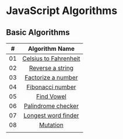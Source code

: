 # JavaScript Algorithms

## Basic Algorithms

|   #   |                           Algorithm Name                            |
| :---: | :-----------------------------------------------------------------: |
|  01   | [Celsius to Fahrenheit](/Basic_Algorithms/celsius_to_fahrenheit.js) |
|  02   |      [Reverse a string](/Basic_Algorithms/reverse-a-string.js)      |
|  03   |    [Factorize a number](/Basic_Algorithms/factorize_a_number.js)    |
|  04   |         [Fibonacci number](/Basic_Algorithms/fibonacci.js)          |
|  05   |           [Find Vowel](/Basic_Algorithms/find-vowels.js)            |
|  06   |    [Palindrome checker](/Basic_Algorithms/palindrome-checker.js)    |
|  07   |   [Longest word finder](/Basic_Algorithms/longest-word-finder.js)   |
|  08   |              [Mutation](/Basic_Algorithms/mutation.js)              |
|       |                                                                     |